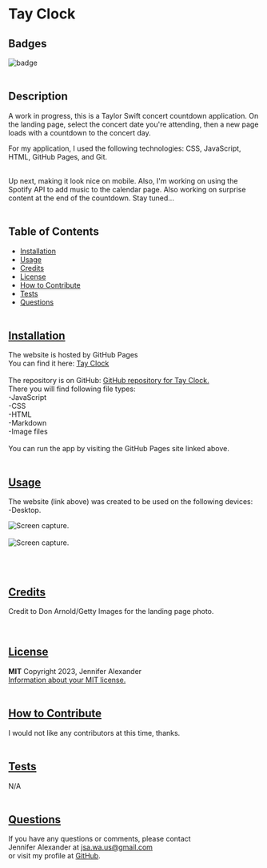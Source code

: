 # Tay Clock

  ## Badges
  ![badge](https://img.shields.io/badge/license-MIT-blue)
  <br><br>
  
  ## Description
  A work in progress, this is a Taylor Swift concert countdown application. On the landing page, select the concert date you're attending, then a new page loads with a countdown to the concert day. 
  <br>

  For my application, I used the following technologies: CSS, JavaScript, HTML, GitHub Pages, and Git.
  <br><br>
 
  Up next, making it look nice on mobile. Also, I'm working on using the Spotify API to add music to the calendar page. Also working on surprise content at the end of the countdown. Stay tuned...
  <br><br>

## Table of Contents
  - [Installation](#installation)
  - [Usage](#usage)
  - [Credits](#credits)
  - [License](#license)
  - [How to Contribute](#how-to-contribute)
  - [Tests](#tests)
  - [Questions](#questions)
  <br><br>

  ## [Installation](#table-of-contents)
  The website is hosted by GitHub Pages <br>
  You can find it here: [Tay Clock](https://jsalexan.github.io/tay-clock/)
  <br><br>
  The repository is on GitHub: [GitHub repository for Tay Clock.](https://github.com/jsalexan/tay-clock) <br>
  There you will find following file types: <br>
  -JavaScript<br>
  -CSS<br>
  -HTML<br>
  -Markdown<br>
  -Image files<br>
  <br>
  You can run the app by visiting the GitHub Pages site linked above.   <br><br>

## [Usage](#table-of-contents)
  The website (link above) was created to be used on the following devices:<br> 
-Desktop.

   ![Screen capture.](https://user-images.githubusercontent.com/110498167/226205083-6cd5392f-1c1b-4b32-9ce3-2b7c4cda5ac4.png)
   <br><br>
 ![Screen capture.](https://user-images.githubusercontent.com/110498167/226205076-4b63c5d3-b782-4083-a2b6-627b3c777a88.png)
 
  <br><br>

  ## [Credits](#table-of-contents) 
  Credit to Don Arnold/Getty Images for the landing page photo.

  <br>
 
  ## [License](#table-of-contents)
  **MIT** Copyright 2023, Jennifer Alexander<br>
  [Information about your MIT license.](https://opensource.org/licenses/MIT)
  <br><br>
  

  ## [How to Contribute](#table-of-contents)
  I would not like any contributors at this time, thanks.
  <br><br>

  ## [Tests](#table-of-contents)
  N/A
  <br><br>

  ## [Questions](#table-of-contents)
  If you have any questions or comments, please contact <br>Jennifer Alexander at jsa.wa.us@gmail.com <br>or visit my profile at [GitHub](https://github.com/jsalexan/).
  

